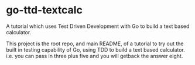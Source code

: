 # go-ttd-textcalc
A tutorial which uses Test Driven Development with Go to build a text based calculator.

This project is the root repo, and main README, of a tutorial to try out the built in testing capability of Go, using TDD to build a text based calculator. i.e. you can pass in three plus five and you will getback the answer eight.

